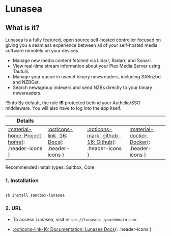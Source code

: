 # Lunasea

## What is it?

[Lunasea](https://www.lunasea.app/) is a fully featured, open source self-hosted controller focused on giving you a seamless experience between all of your self-hosted media software remotely on your devices.

- Manage new media content fetched via Lidarr, Radarr, and Sonarr.
- View real-time stream information about your Plex Media Server using Tautulli.
- Manage your queue in usenet binary newsreaders, including SABnzbd and NZBGet.
- Search newsgroup indexers and send NZBs directly to your binary newsreaders.

!!!info
    By default, the role **IS** protected behind your Authelia/SSO middleware. You will also have to log into the app itself.

| Details     |             |             |             |
|-------------|-------------|-------------|-------------|
| [:material-home: Project home](https://www.lunasea.app/){: .header-icons } | [:octicons-link-16: Docs](https://docs.lunasea.app/){: .header-icons } | [:octicons-mark-github-16: Github](https://github.com/JagandeepBrar/lunasea){: .header-icons } | [:material-docker: Docker](ghcr.io/jagandeepbrar/lunasea:stable){: .header-icons }|

Recommended install types: Saltbox, Core

### 1. Installation

``` shell

sb install sandbox-lunasea

```

### 2. URL

- To access Lunasea, visit `https://lunasea._yourdomain.com_`

- [:octicons-link-16: Documentation: Lunasea Docs](https://docs.lunasea.app/){: .header-icons }
